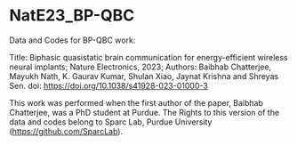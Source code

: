# NatE23_BP-QBC
Data and Codes for BP-QBC work:

Title: Biphasic quasistatic brain communication for energy-efficient wireless neural implants;
Nature Electronics, 2023;
Authors: Baibhab Chatterjee, Mayukh Nath, K. Gaurav Kumar, Shulan Xiao, Jaynat Krishna and Shreyas Sen.
doi: https://doi.org/10.1038/s41928-023-01000-3

This work was performed when the first author of the paper, Baibhab Chatterjee, was a PhD student at Purdue. The Rights to this version of the data and codes belong to Sparc Lab, Purdue University (https://github.com/SparcLab).
